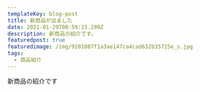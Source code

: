 ```yaml
---
templateKey: blog-post
title: 新商品が出ました
date: 2021-01-29T00:59:23.299Z
description: 新商品の紹介です。
featuredpost: true
featuredimage: /img/9281087f1a3ae147ca4cad632b35725e_s.jpg
tags:
  - 商品紹介
---
```

<!--StartFragment-->

新商品の紹介です

<!--EndFragment-->